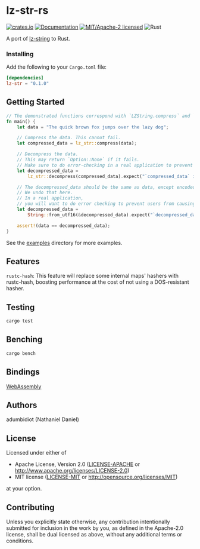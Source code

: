 # lz-str-rs
[![crates.io](https://img.shields.io/crates/v/lz-str.svg)](https://crates.io/crates/lz-str)
[![Documentation](https://docs.rs/lz-str/badge.svg)](https://docs.rs/lz-str)
[![MIT/Apache-2 licensed](https://img.shields.io/crates/l/lz-str.svg)](./LICENSE-APACHE)
![Rust](https://github.com/adumbidiot/lz-str-rs/workflows/Rust/badge.svg)

A port of [lz-string](https://github.com/pieroxy/lz-string) to Rust. 

### Installing

Add the following to your `Cargo.toml` file:

```toml
[dependencies]
lz-str = "0.1.0"
```

## Getting Started

```rust
// The demonstrated functions correspond with `LZString.compress` and `LZString.decompress` from the JS version.
fn main() {
    let data = "The quick brown fox jumps over the lazy dog";

    // Compress the data. This cannot fail.
    let compressed_data = lz_str::compress(data);

    // Decompress the data.
    // This may return `Option::None` if it fails.
    // Make sure to do error-checking in a real application to prevent crashes!
    let decompressed_data =
        lz_str::decompress(compressed_data).expect("`compressed_data` is invalid");

    // The decompressed_data should be the same as data, except encoded as UTF16.
    // We undo that here.
    // In a real application,
    // you will want to do error checking to prevent users from causing crashes with invalid data.
    let decompressed_data =
        String::from_utf16(&decompressed_data).expect("`decompressed_data` is not valid UTF16");

    assert!(data == decompressed_data);
}
```

See the [examples](https://github.com/adumbidiot/lz-str-rs/tree/master/examples) directory for more examples.

## Features
`rustc-hash`: This feature will replace some internal maps' hashers with rustc-hash, 
boosting performance at the cost of not using a DOS-resistant hasher.

## Testing
```bash
cargo test
```

## Benching
```bash
cargo bench
```

## Bindings
[WebAssembly](bindings/lz-str-wasm)

## Authors
adumbidiot (Nathaniel Daniel)

## License
Licensed under either of
 * Apache License, Version 2.0
   ([LICENSE-APACHE](LICENSE-APACHE) or http://www.apache.org/licenses/LICENSE-2.0)
 * MIT license
   ([LICENSE-MIT](LICENSE-MIT) or http://opensource.org/licenses/MIT)

at your option.

## Contributing
Unless you explicitly state otherwise, any contribution intentionally submitted
for inclusion in the work by you, as defined in the Apache-2.0 license, shall be
dual licensed as above, without any additional terms or conditions.